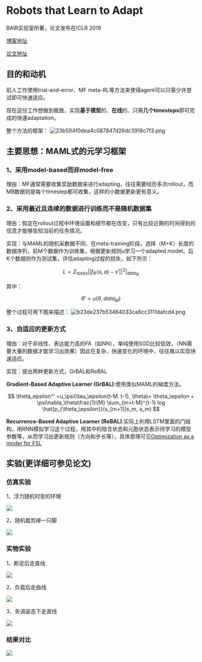 # Robots that Learn to Adapt
BAIR实验室所著，论文发布在ICLR 2019

[博客地址](https://bair.berkeley.edu/blog/2019/05/06/robot-adapt/)

[论文地址](https://arxiv.org/pdf/1803.11347.pdf)

## 目的和动机
前人工作使用trial-and-error、MF meta-RL等方法来使得agent可以只需少许尝试即可快速适应。

现在这份工作想做到极致，实现**基于模型**的、**在线**的、只需**几个timesteps**即可完成的快速adaptation。

整个方法的框架：
![23b594f0dea4c087847d26dc3918c7f3.png](http://bair.berkeley.edu/static/blog/adapt/fig3.png)

## 主要思想：MAML式的元学习框架
### 1、采用model-based而非model-free
理由：MF通常需要收集奖励数据来进行adapting，往往需要经历多次rollout，而MB数据则是每个timestep都可收集，这样的小数据更新更有意义。

### 2、采用最近且连续的数据进行训练而不是随机数据集
理由：假定在rollout过程中环境设置和细节都在改变，只有比较近期的时间得到的信息才能够告知当前的任务情况。

实现：与MAML的随机采数据不同，在meta-training阶段，选择（M+K）长度的数据序列，前M个数据作为训练集，根据更新规则u学习一个adapted model，后K个数据则作为测试集，评估adapting过程的损失，如下所示：

$$ L=\Sigma_{tasks}||f_{\theta'}(s,a)-s'||^2|_{data_K} $$

其中：

$$ \theta'=u(\theta,data_M) $$

整个过程可用下图来描述：
![b23de237b53464033ca6cc3111dafcd4.png](http://bair.berkeley.edu/static/blog/adapt/fig4.png)

### 3、自适应的更新方式
理由：对于非线性、表达能力高的FA（如NN），单纯使用SGD比较低效，（NN需要大量的数据才能学习出效果）因此在复杂、快速变化的环境中，往往难以实现快速适应。

实现：提出两种更新方式，GrBAL和ReBAL

**Gradient-Based Adaptive Learner (GrBAL)**:使用类似MAML的梯度方法。

$$ \theta_epsilon^' =u_\psi(\tau_\epsilon(t-M, t-1), \theta)= \theta_\epsilon + \psi\nabla_\theta\frac{1}{M} \sum_{m=t-M}^{t-1} log \hat{p_{\theta_\epsilon}}(s_{m+1}|s_m, a_m) $$


**Recurrence-Based Adaptive Learner (ReBAL)**:实际上利用LSTM里面的门结构，用RNN模拟学习这个过程，用其中的隐含状态和元胞状态表示待学习的模型参数等，从而学习出更新规则（方向和步长等），具体原理可见[Optimization as a moder for FSL](https://openreview.net/pdf?id=rJY0-Kcll)

## 实验(更详细可参见论文)
### 仿真实验
1、浮力随机时变的环境 

![](http://bair.berkeley.edu/static/blog/adapt/fig5.gif)

2、随机裁剪掉一只脚

![](http://bair.berkeley.edu/static/blog/adapt/fig6.gif)
### 实物实验
1、断足后走直线

![](http://bair.berkeley.edu/static/blog/adapt/fig8.gif)

2、负载后走曲线

![](http://bair.berkeley.edu/static/blog/adapt/fig9.gif)

3、失调姿态下走直线

![](http://bair.berkeley.edu/static/blog/adapt/fig10.gif)

### 结果对比
![](http://bair.berkeley.edu/static/blog/adapt/fig11.png)
